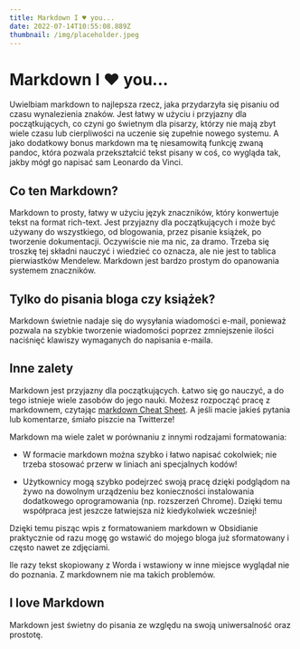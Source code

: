 ```yaml
---
title: Markdown I ♥ you...
date: 2022-07-14T10:55:08.889Z
thumbnail: /img/placeholder.jpeg
---
```


# Markdown I ♥ you...



Uwielbiam markdown to najlepsza rzecz, jaka przydarzyła się pisaniu od czasu wynalezienia znaków. Jest łatwy w użyciu i przyjazny dla początkujących, co czyni go świetnym dla pisarzy, którzy nie mają zbyt wiele czasu lub cierpliwości na uczenie się zupełnie nowego systemu. A jako dodatkowy bonus markdown ma tę niesamowitą funkcję zwaną pandoc, która pozwala przekształcić tekst pisany w coś, co wygląda tak, jakby mógł go napisać sam Leonardo da Vinci.



## Co ten Markdown?
Markdown to prosty, łatwy w użyciu język znaczników, który konwertuje tekst na format rich-text. Jest przyjazny dla początkujących i może być używany do wszystkiego, od blogowania, przez pisanie książek, po tworzenie dokumentacji. Oczywiście nie ma nic, za dramo. Trzeba się troszkę tej składni nauczyć i wiedzieć co oznacza, ale nie jest to tablica pierwiastków Mendelew. Markdown jest bardzo prostym do opanowania systemem znaczników.

## Tylko do pisania bloga czy książek?
Markdown świetnie nadaje się do wysyłania wiadomości e-mail, ponieważ pozwala na szybkie tworzenie wiadomości poprzez zmniejszenie ilości naciśnięć klawiszy wymaganych do napisania e-maila.

## Inne zalety
Markdown jest przyjazny dla początkujących. Łatwo się go nauczyć, a do tego istnieje wiele zasobów do jego nauki. Możesz rozpocząć pracę z markdownem, czytając [markdown Cheat Sheet](https://www.markdownguide.org/cheat-sheet/). A jeśli macie jakieś pytania lub komentarze, śmiało piszcie na Twitterze!

Markdown ma wiele zalet w porównaniu z innymi rodzajami formatowania:

- W formacie markdown można szybko i łatwo napisać cokolwiek; nie trzeba stosować przerw w liniach ani specjalnych kodów!

- Użytkownicy mogą szybko podejrzeć swoją pracę dzięki podglądom na żywo na dowolnym urządzeniu bez konieczności instalowania dodatkowego oprogramowania (np. rozszerzeń Chrome). Dzięki temu współpraca jest jeszcze łatwiejsza niż kiedykolwiek wcześniej!


Dzięki temu pisząc wpis z formatowaniem markdown w Obsidianie praktycznie od razu mogę go wstawić do mojego bloga już sformatowany i często nawet ze zdjęciami.

Ile razy tekst skopiowany z Worda i wstawiony w inne miejsce wyglądał nie do poznania. Z markdownem nie ma takich problemów.

## I love Markdown
Markdown jest świetny do pisania ze względu na swoją uniwersalność oraz prostotę.

